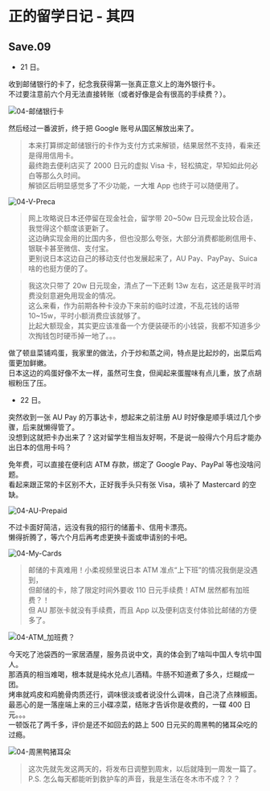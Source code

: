 # 正的留学日记 - 其四

## Save.09

- 21 日。

收到邮储银行的卡了，纪念我获得第一张真正意义上的海外银行卡。  
不过要注意前六个月无法直接转账（或者好像是会有很高的手续费？）。

![04-邮储银行卡](./images/04-邮储银行卡.jpg)

然后经过一番波折，终于把 Google 账号从国区解放出来了。

> 本来打算绑定邮储银行的卡作为支付方式来解锁，结果居然不支持，看来还是得用信用卡。  
> 最终跑去便利店买了 2000 日元的虚拟 Visa 卡，轻松搞定，早知如此何必白等那么久时间。  
> 解锁区后明显感觉多了不少功能，一大堆 App 也终于可以随便用了。

![04-V-Preca](./images/04-V-Preca.jpg)

> 网上攻略说日本还停留在现金社会，留学带 20~50w 日元现金比较合适，我觉得这个额度该更新了。  
> 这边确实现金用的比国内多，但也没那么夸张，大部分消费都能刷信用卡、银联卡甚至微信、支付宝。  
> 更别说日本这边自己的移动支付也发展起来了，AU Pay、PayPay、Suica 啥的也挺方便的了。

> 我这次只带了 20w 日元现金，清点了一下还剩 13w 左右，这还是我平时消费没刻意避免用现金的情况。  
> 这么来看，作为前期各种卡没办下来前的临时过渡，不乱花钱的话带 10~15w，平时小额消费应该就够了。  
> 比起大额现金，其实更应该准备一个方便装硬币的小钱袋，我都不知道多少次掏钱包时硬币掉一地了。。。

做了顿韭菜铺鸡蛋，我家里的做法，介于炒和蒸之间，特点是比起炒的，出菜后鸡蛋更加鲜嫩。  
日本这边的鸡蛋好像不太一样，虽然可生食，但闻起来蛋腥味有点儿重，放了点胡椒粉压了压。

- 22 日。

突然收到一张 AU Pay 的万事达卡，想起来之前注册 AU 时好像是顺手填过几个步骤，后来就懒得管了。  
没想到这就把卡办出来了？这对留学生相当友好啊，不是说一般得六个月后才能办出日本的信用卡吗？

免年费，可以直接在便利店 ATM 存款，绑定了 Google Pay、PayPal 等也没啥问题。  
看起来跟正常的卡区别不大，正好我手头只有张 Visa，填补了 Mastercard 的空缺。

![04-AU-Prepaid](./images/04-AU-Prepaid.jpg)

不过卡面好简洁，远没有我的招行的储蓄卡、信用卡漂亮。  
懒得折腾了，等六个月后再考虑更换卡面或申请别的卡吧。

![04-My-Cards](./images/04-My-Cards.jpg)

> 邮储的卡真难用！小柔视频里说日本 ATM 准点“上下班”的情况我倒是没遇到，  
> 但邮储的卡，除了限定时间外要收 110 日元手续费！ATM 居然都有加班费？！  
> 但 AU 那张卡就没有手续费，而且 App 以及便利店支付体验比邮储的方便多了。

![04-ATM_加班费？](./images/04-ATM_加班费？.jpg)

今天吃了池袋西的一家居酒屋，服务员说中文，真的体会到了啥叫中国人专坑中国人。  
那酒真的相当难喝，根本就是纯水兑点儿酒精。牛肠不知道煮了多久，烂糊成一团。  
烤串就鸡皮和鸡脆骨肉质还行，调味很淡或者说没什么调味，自己浇了点辣椒面。  
最恶心的是一落座端上来的三小碟凉菜，结账才告诉你是收费的，一碟 400 日元。。。  
一顿饭花了两千多，评价是还不如回去的路上 500 日元买的周黑鸭的猪耳朵吃的过瘾。

![04-周黑鸭猪耳朵](./images/04-周黑鸭猪耳朵.jpg)

> 这次先就先发这两天的，将发布日调整到周末，以后就降到一周发一篇了。  
> P.S. 怎么每天都能听到救护车的声音，我是生活在冬木市不成？？？
